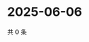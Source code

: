 # 2025-06-06

共 0 条

<!-- BEGIN ZHIHUQUESTIONS -->
<!-- 最后更新时间 Fri Jun 06 2025 11:41:38 GMT+0800 (China Standard Time) -->

<!-- END ZHIHUQUESTIONS -->
